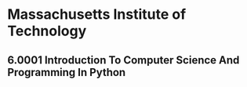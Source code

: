 # Massachusetts Institute of Technology
## 6.0001 Introduction To Computer Science And Programming In Python